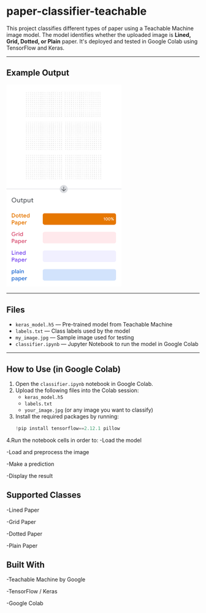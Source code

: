 # paper-classifier-teachable
This project classifies different types of paper using a Teachable Machine image model. The model identifies whether the uploaded image is **Lined, Grid, Dotted, or Plain** paper. It's deployed and tested in Google Colab using TensorFlow and Keras.

---

## Example Output

<img src="./Screenshot%202025-07-12%20150128.png" width="300"/>

---

## Files

- `keras_model.h5` — Pre-trained model from Teachable Machine  
- `labels.txt` — Class labels used by the model  
- `my_image.jpg` — Sample image used for testing  
- `classifier.ipynb` — Jupyter Notebook to run the model in Google Colab  

---

## How to Use (in Google Colab)

1. Open the `classifier.ipynb` notebook in Google Colab.
2. Upload the following files into the Colab session:
   - `keras_model.h5`
   - `labels.txt`
   - `your_image.jpg` (or any image you want to classify)
3. Install the required packages by running:
   ```python
   !pip install tensorflow==2.12.1 pillow
4.Run the notebook cells in order to:
-Load the model

-Load and preprocess the image

-Make a prediction

-Display the result


## Supported Classes
-Lined Paper

-Grid Paper

-Dotted Paper

-Plain Paper


## Built With
-Teachable Machine by Google

-TensorFlow / Keras

-Google Colab
